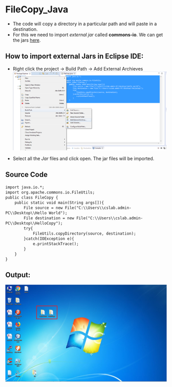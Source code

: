 # FileCopy_Java
- The code will copy a directory in a particular path and will paste in a destination.
- For this we need to import *external jar* called **commons-io**. We can get the jars [here](https://commons.apache.org/proper/commons-io/download_io.cgi).

## How to import external Jars in Eclipse IDE:
- Right click the project -> Build Path -> Add External Archieves
![Screen shot of Adding External Jars](https://github.com/sriram23/FileCopy_Java/blob/master/jar.png)

- Select all the *Jar* files and click open. The jar files will be imported.

## Source Code
```
import java.io.*;
import org.apache.commons.io.FileUtils;
public class FileCopy {
	public static void main(String args[]){
		File source = new File("C:\\Users\\cslab.admin-PC\\Desktop\\Hello World");
		File destination = new File("C:\\Users\\cslab.admin-PC\\Desktop\\HelloCopy");
		try{
			FileUtils.copyDirectory(source, destination);
		}catch(IOException e){
			e.printStackTrace();
		}
	}
}
```

## Output:
![Screen Shot of Output](https://github.com/sriram23/FileCopy_Java/blob/master/Capture.JPG)
